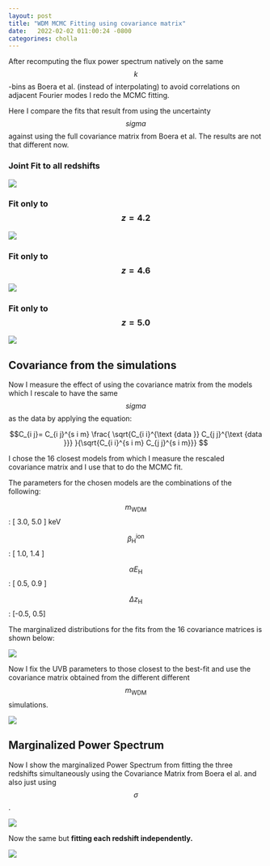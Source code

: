 ```yaml
---
layout: post
title: "WDM MCMC Fitting using covariance matrix"
date:   2022-02-02 011:00:24 -0800
categorines: cholla
---
```



After recomputing the flux power spectrum natively on the same $$k$$-bins as Boera et al. (instead of interpolating) to avoid correlations on adjacent Fourier modes I redo the MCMC fitting.

Here I compare the fits that result from using the uncertainty $$sigma$$ against using the full covariance matrix from Boera et al. The results are not that different now.
  

### Joint Fit to all redshifts
<img src="{{ site.url }}assets/images/wdm_mcmc_fit_covariance_matrix/corner_all.png">


### Fit only to $$z=4.2$$
<img src="{{ site.url }}assets/images/wdm_mcmc_fit_covariance_matrix/corner_r0.png">

### Fit only to $$z=4.6$$
<img src="{{ site.url }}assets/images/wdm_mcmc_fit_covariance_matrix/corner_r1.png">

### Fit only to $$z=5.0$$
<img src="{{ site.url }}assets/images/wdm_mcmc_fit_covariance_matrix/corner_r2.png">


## Covariance from the simulations


Now I measure the effect of using the covariance matrix from the models which I rescale to have the same $$sigma$$ as the data by applying the equation:


$$C_{i j}= C_{i j}^{s i m} \frac{ \sqrt{C_{i i}^{\text {data }} C_{j j}^{\text {data }}} }{\sqrt{C_{i i}^{s i m} C_{j j}^{s i m}}}  $$


I chose the 16 closest models from which I measure the rescaled covariance matrix and I use that to do the MCMC fit. 

The parameters for the chosen models are the combinations of the following:


$$ m_{\mathrm{WDM}}$$: [ 3.0,  5.0 ] keV

$$\beta_{\mathrm{H}}^{\mathrm{ion}} $$: [ 1.0, 1.4 ]

$$ \alpha E_{\mathrm{H}} $$: [ 0.5, 0.9 ]

$$ \Delta z_{\mathrm{H}} $$: [-0.5, 0.5]
 
The marginalized distributions for the fits from the 16 covariance matrices is shown below:

<img src="{{ site.url }}assets/images/wdm_mcmc_fit_covariance_matrix/marginalized_closest_to_best_fit.png">

Now I fix the UVB parameters to those closest to the best-fit and use the covariance matrix obtained from the different different $$m_\mathrm{WDM}$$ simulations.  


<img src="{{ site.url }}assets/images/wdm_mcmc_fit_covariance_matrix/marginalized_wdm_masses_bootstrap.png">

## Marginalized Power Spectrum

Now I show the marginalized Power Spectrum from fitting the three redshifts simultaneously using the Covariance Matrix from Boera el al. and also just using $$\sigma$$.


<img src="{{ site.url }}assets/images/wdm_mcmc_fit_covariance_matrix/flux_ps_wdm_Highest_Likelihood.png">

Now the same but **fitting each redshift independently.**


<img src="{{ site.url }}assets/images/wdm_mcmc_fit_covariance_matrix/flux_ps_wdm_Highest_Likelihood_independent_redshift.png">

